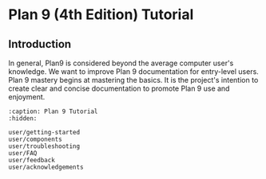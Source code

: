 Plan 9 (4th Edition) Tutorial
=============================

## Introduction

In general, Plan9 is considered beyond the average computer user's knowledge. We want to improve Plan 9 documentation for entry-level users. Plan 9 mastery begins at mastering the basics. It is the project's intention to create clear and concise documentation to promote Plan 9 use and enjoyment.

```{toctree}
:caption: Plan 9 Tutorial
:hidden:

user/getting-started
user/components
user/troubleshooting
user/FAQ
user/feedback
user/acknowledgements
```


